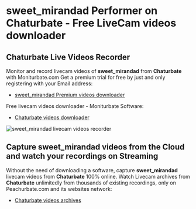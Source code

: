 # sweet_mirandad Performer on Chaturbate - Free LiveCam videos downloader

## Chaturbate Live Videos Recorder

Monitor and record livecam videos of **sweet_mirandad** from **Chaturbate** with Moniturbate.com
Get a premium trial for free by just and only registering with your Email address:
* [sweet_mirandad Premium videos downloader](https://moniturbate.com/request-demo-licence-key.html)

Free livecam videos downloader - Moniturbate Software:
* [Chaturbate videos downloader](https://moniturbate.com/moniturbate-download-software.html)

![sweet_mirandad livecam videos recorder](https://peachurnet.com/templates/moniturbate-software.png)


## Capture sweet_mirandad videos from the Cloud and watch your recordings on Streaming

Without the need of downloading a software, capture **sweet_mirandad** livecam videos from **Chaturbate** 100% online.
Watch Livecam archives from **Chaturbate** unlimitedly from thousands of existing recordings, only on Peachurbate.com and its websites network:
* [Chaturbate videos archives](https://peachurnet.com/)